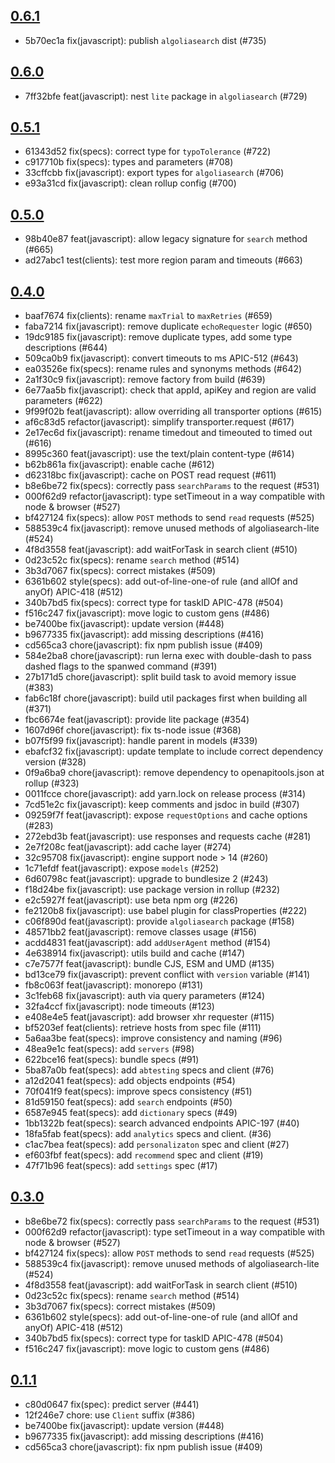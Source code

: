 ## [0.6.1](https://github.com/algolia/algoliasearch-client-javascript/compare/0.6.0...0.6.1)

- 5b70ec1a fix(javascript): publish `algoliasearch` dist (#735)

## [0.6.0](https://github.com/algolia/algoliasearch-client-javascript/compare/0.5.1...0.6.0)

- 7ff32bfe feat(javascript): nest `lite` package in `algoliasearch` (#729)

## [0.5.1](https://github.com/algolia/algoliasearch-client-javascript/compare/0.5.0...0.5.1)

- 61343d52 fix(specs): correct type for `typoTolerance` (#722)
- c917710b fix(specs): types and parameters (#708)
- 33cffcbb fix(javascript): export types for `algoliasearch` (#706)
- e93a31cd fix(javascript): clean rollup config (#700)

## [0.5.0](https://github.com/algolia/algoliasearch-client-javascript/compare/0.4.0...0.5.0)

- 98b40e87 feat(javascript): allow legacy signature for `search` method (#665)
- ad27abc1 test(clients): test more region param and timeouts (#663)

## [0.4.0](https://github.com/algolia/algoliasearch-client-javascript/compare/0.3.0...0.4.0)

- baaf7674 fix(clients): rename `maxTrial` to `maxRetries` (#659)
- faba7214 fix(javascript): remove duplicate `echoRequester` logic (#650)
- 19dc9185 fix(javascript): remove duplicate types, add some type descriptions (#644)
- 509ca0b9 fix(javascript): convert timeouts to ms APIC-512 (#643)
- ea03526e fix(specs): rename rules and synonyms methods (#642)
- 2a1f30c9 fix(javascript): remove factory from build (#639)
- 6e77aa5b fix(javascript): check that appId, apiKey and region are valid parameters (#622)
- 9f99f02b feat(javascript): allow overriding all transporter options (#615)
- af6c83d5 refactor(javascript): simplify transporter.request (#617)
- 2e17ec6d fix(javascript): rename timedout and timeouted to timed out (#616)
- 8995c360 feat(javascript): use the text/plain content-type (#614)
- b62b861a fix(javascript): enable cache (#612)
- d62318bc fix(javascript): cache on POST read request (#611)
- b8e6be72 fix(specs): correctly pass `searchParams` to the request (#531)
- 000f62d9 refactor(javascript): type setTimeout in a way compatible with node & browser (#527)
- bf427124 fix(specs): allow `POST` methods to send `read` requests (#525)
- 588539c4 fix(javascript): remove unused methods of algoliasearch-lite (#524)
- 4f8d3558 feat(javascript): add waitForTask in search client (#510)
- 0d23c52c fix(specs): rename `search` method (#514)
- 3b3d7067 fix(specs): correct mistakes (#509)
- 6361b602 style(specs): add out-of-line-one-of rule (and allOf and anyOf) APIC-418 (#512)
- 340b7bd5 fix(specs): correct type for taskID APIC-478 (#504)
- f516c247 fix(javascript): move logic to custom gens (#486)
- be7400be fix(javascript): update version (#448)
- b9677335 fix(javascript): add missing descriptions (#416)
- cd565ca3 chore(javascript): fix npm publish issue (#409)
- 584e2ba8 chore(javascript): run lerna exec with double-dash to pass dashed flags to the spanwed command (#391)
- 27b171d5 chore(javascript): split build task to avoid memory issue (#383)
- fab6c18f chore(javascript): build util packages first when building all (#371)
- fbc6674e feat(javascript): provide lite package (#354)
- 1607d96f chore(javascript): fix ts-node issue (#368)
- b07f5f99 fix(javascript): handle parent in models (#339)
- ebafcf32 fix(javascript): update template to include correct dependency version (#328)
- 0f9a6ba9 chore(javascript): remove dependency to openapitools.json at rollup (#323)
- 0011fcce chore(javascript): add yarn.lock on release process (#314)
- 7cd51e2c fix(javascript): keep comments and jsdoc in build (#307)
- 09259f7f feat(javascript): expose `requestOptions` and cache options (#283)
- 272ebd3b feat(javascript): use responses and requests cache (#281)
- 2e7f208c feat(javascript): add cache layer (#274)
- 32c95708 fix(javascript): engine support node > 14 (#260)
- 1c71efdf feat(javascript): expose `models` (#252)
- 6d60798c feat(javascript): upgrade to bundlesize 2 (#243)
- f18d24be fix(javascript): use package version in rollup (#232)
- e2c5927f feat(javascript): use beta npm org (#226)
- fe2120b8 fix(javascript): use babel plugin for classProperties (#222)
- c06f890d feat(javascript): provide `algoliasearch` package (#158)
- 48571bb2 feat(javascript): remove classes usage (#156)
- acdd4831 feat(javascript): add `addUserAgent` method (#154)
- 4e638914 fix(javascript): utils build and cache (#147)
- c7e7577f feat(javascript): bundle CJS, ESM and UMD (#135)
- bd13ce79 fix(javascript): prevent conflict with `version` variable (#141)
- fb8c063f feat(javascript): monorepo (#131)
- 3c1feb68 fix(javascript): auth via query parameters (#124)
- 32fa4ccf fix(javascript): node timeouts (#123)
- e408e4e5 feat(javascript): add browser xhr requester (#115)
- bf5203ef feat(clients): retrieve hosts from spec file (#111)
- 5a6aa3be feat(specs): improve consistency and naming (#96)
- 48ea9e1c feat(specs): add `servers` (#98)
- 622bce16 feat(specs): bundle specs (#91)
- 5ba87a0b feat(specs): add `abtesting` specs and client (#76)
- a12d2041 feat(specs): add objects endpoints (#54)
- 70f041f9 feat(specs): improve specs consistency (#51)
- 81d59150 feat(specs): add `search` endpoints (#50)
- 6587e945 feat(specs): add `dictionary` specs (#49)
- 1bb1322b feat(specs): search advanced endpoints APIC-197 (#40)
- 18fa5fab feat(specs): add `analytics` specs and client. (#36)
- c1ac7bea feat(specs): add `personalizaton` spec and client (#27)
- ef603fbf feat(specs): add `recommend` spec and client (#19)
- 47f71b96 feat(specs): add `settings` spec (#17)

## [0.3.0](https://github.com/algolia/algoliasearch-client-javascript/compare/0.2.0...0.3.0)

- b8e6be72 fix(specs): correctly pass `searchParams` to the request (#531)
- 000f62d9 refactor(javascript): type setTimeout in a way compatible with node & browser (#527)
- bf427124 fix(specs): allow `POST` methods to send `read` requests (#525)
- 588539c4 fix(javascript): remove unused methods of algoliasearch-lite (#524)
- 4f8d3558 feat(javascript): add waitForTask in search client (#510)
- 0d23c52c fix(specs): rename `search` method (#514)
- 3b3d7067 fix(specs): correct mistakes (#509)
- 6361b602 style(specs): add out-of-line-one-of rule (and allOf and anyOf) APIC-418 (#512)
- 340b7bd5 fix(specs): correct type for taskID APIC-478 (#504)
- f516c247 fix(javascript): move logic to custom gens (#486)

## [0.1.1](https://github.com/algolia/algoliasearch-client-javascript/compare/0.1.0...0.1.1)

- c80d0647 fix(spec): predict server (#441)
- 12f246e7 chore: use `Client` suffix (#386)
- be7400be fix(javascript): update version (#448)
- b9677335 fix(javascript): add missing descriptions (#416)
- cd565ca3 chore(javascript): fix npm publish issue (#409)
